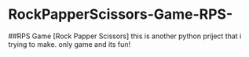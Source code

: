 # RockPapperScissors-Game-RPS-
##RPS Game [Rock Papper Scissors]
this is another python priject that i trying to make. only game and its fun!
